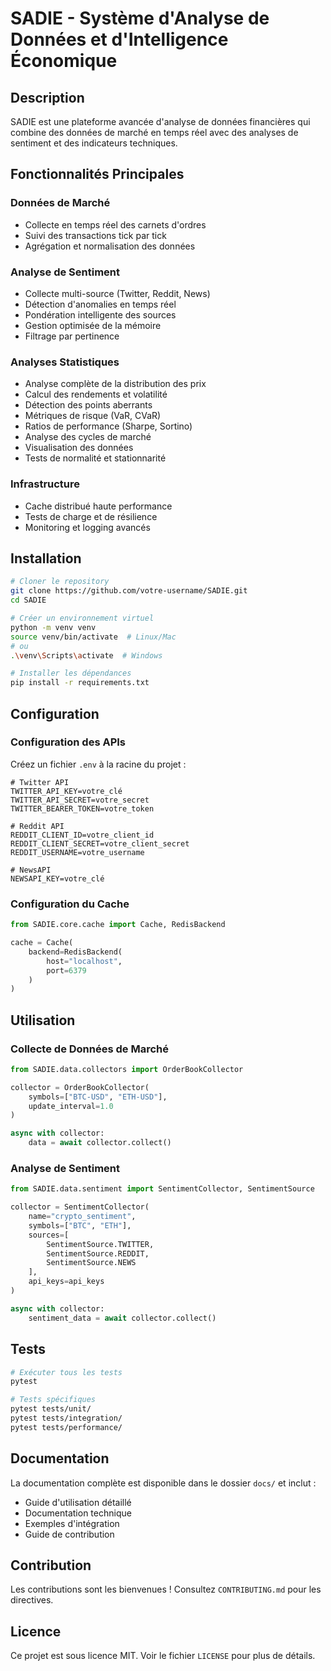# SADIE - Système d'Analyse de Données et d'Intelligence Économique

## Description
SADIE est une plateforme avancée d'analyse de données financières qui combine des données de marché en temps réel avec des analyses de sentiment et des indicateurs techniques.

## Fonctionnalités Principales

### Données de Marché
- Collecte en temps réel des carnets d'ordres
- Suivi des transactions tick par tick
- Agrégation et normalisation des données

### Analyse de Sentiment
- Collecte multi-source (Twitter, Reddit, News)
- Détection d'anomalies en temps réel
- Pondération intelligente des sources
- Gestion optimisée de la mémoire
- Filtrage par pertinence

### Analyses Statistiques
- Analyse complète de la distribution des prix
- Calcul des rendements et volatilité
- Détection des points aberrants
- Métriques de risque (VaR, CVaR)
- Ratios de performance (Sharpe, Sortino)
- Analyse des cycles de marché
- Visualisation des données
- Tests de normalité et stationnarité

### Infrastructure
- Cache distribué haute performance
- Tests de charge et de résilience
- Monitoring et logging avancés

## Installation

```bash
# Cloner le repository
git clone https://github.com/votre-username/SADIE.git
cd SADIE

# Créer un environnement virtuel
python -m venv venv
source venv/bin/activate  # Linux/Mac
# ou
.\venv\Scripts\activate  # Windows

# Installer les dépendances
pip install -r requirements.txt
```

## Configuration

### Configuration des APIs
Créez un fichier `.env` à la racine du projet :
```env
# Twitter API
TWITTER_API_KEY=votre_clé
TWITTER_API_SECRET=votre_secret
TWITTER_BEARER_TOKEN=votre_token

# Reddit API
REDDIT_CLIENT_ID=votre_client_id
REDDIT_CLIENT_SECRET=votre_client_secret
REDDIT_USERNAME=votre_username

# NewsAPI
NEWSAPI_KEY=votre_clé
```

### Configuration du Cache
```python
from SADIE.core.cache import Cache, RedisBackend

cache = Cache(
    backend=RedisBackend(
        host="localhost",
        port=6379
    )
)
```

## Utilisation

### Collecte de Données de Marché
```python
from SADIE.data.collectors import OrderBookCollector

collector = OrderBookCollector(
    symbols=["BTC-USD", "ETH-USD"],
    update_interval=1.0
)

async with collector:
    data = await collector.collect()
```

### Analyse de Sentiment
```python
from SADIE.data.sentiment import SentimentCollector, SentimentSource

collector = SentimentCollector(
    name="crypto_sentiment",
    symbols=["BTC", "ETH"],
    sources=[
        SentimentSource.TWITTER,
        SentimentSource.REDDIT,
        SentimentSource.NEWS
    ],
    api_keys=api_keys
)

async with collector:
    sentiment_data = await collector.collect()
```

## Tests
```bash
# Exécuter tous les tests
pytest

# Tests spécifiques
pytest tests/unit/
pytest tests/integration/
pytest tests/performance/
```

## Documentation
La documentation complète est disponible dans le dossier `docs/` et inclut :
- Guide d'utilisation détaillé
- Documentation technique
- Exemples d'intégration
- Guide de contribution

## Contribution
Les contributions sont les bienvenues ! Consultez `CONTRIBUTING.md` pour les directives.

## Licence
Ce projet est sous licence MIT. Voir le fichier `LICENSE` pour plus de détails. 